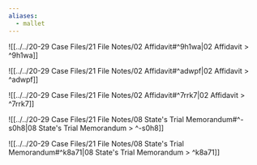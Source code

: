 ```yaml
---
aliases:
  - mallet
---
```

![[../../20-29 Case Files/21 File Notes/02 Affidavit#^9h1wa|02 Affidavit > ^9h1wa]]

![[../../20-29 Case Files/21 File Notes/02 Affidavit#^adwpf|02 Affidavit > ^adwpf]]

![[../../20-29 Case Files/21 File Notes/02 Affidavit#^7rrk7|02 Affidavit > ^7rrk7]]

![[../../20-29 Case Files/21 File Notes/08 State's Trial Memorandum#^-s0h8|08 State's Trial Memorandum > ^-s0h8]]

![[../../20-29 Case Files/21 File Notes/08 State's Trial Memorandum#^k8a71|08 State's Trial Memorandum > ^k8a71]]
